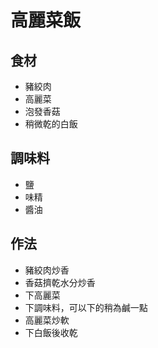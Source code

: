 # 高麗菜飯

## 食材

- 豬絞肉
- 高麗菜
- 泡發香菇
- 稍微乾的白飯

## 調味料

- 鹽
- 味精
- 醬油

## 作法

- 豬絞肉炒香
- 香菇擠乾水分炒香
- 下高麗菜
- 下調味料，可以下的稍為鹹一點
- 高麗菜炒軟
- 下白飯後收乾
